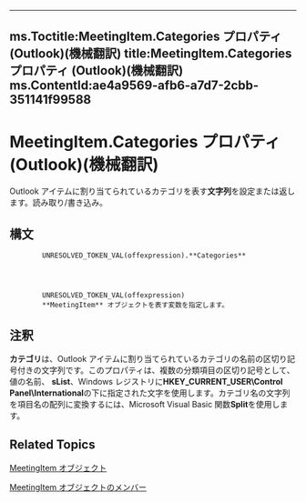 

---
ms.Toctitle:MeetingItem.Categories プロパティ (Outlook)(機械翻訳)
title:MeetingItem.Categories プロパティ (Outlook)(機械翻訳)
ms.ContentId:ae4a9569-afb6-a7d7-2cbb-351141f99588
---
# MeetingItem.Categories プロパティ (Outlook)(機械翻訳)




Outlook アイテムに割り当てられているカテゴリを表す**文字列**を設定または返します。読み取り/書き込み。

## 構文

            UNRESOLVED_TOKEN_VAL(offexpression).**Categories**




            UNRESOLVED_TOKEN_VAL(offexpression)
            **MeetingItem** オブジェクトを表す変数を指定します。



## 注釈
**カテゴリ**は、Outlook アイテムに割り当てられているカテゴリの名前の区切り記号付きの文字列です。このプロパティは、複数の分類項目の区切り記号として、値の名前、 **sList**、Windows レジストリに**HKEY_CURRENT_USER\Control Panel\International**の下に指定された文字を使用します。カテゴリ名の文字列を項目名の配列に変換するには、Microsoft Visual Basic 関数**Split**を使用します。



## Related Topics

[MeetingItem オブジェクト](b75730f5-b395-3d66-5acd-b64fd8fcd78f.md)

[MeetingItem オブジェクトのメンバー](9ae6a19d-d326-4c37-90d8-5ed9933672a0.md)




